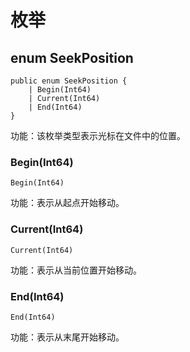 # 枚举

## enum SeekPosition

```cangjie
public enum SeekPosition {
    | Begin(Int64)
    | Current(Int64)
    | End(Int64)
}
```

功能：该枚举类型表示光标在文件中的位置。

### Begin(Int64)

```cangjie
Begin(Int64)
```

功能：表示从起点开始移动。

### Current(Int64)

```cangjie
Current(Int64)
```

功能：表示从当前位置开始移动。

### End(Int64)

```cangjie
End(Int64)
```

功能：表示从末尾开始移动。
